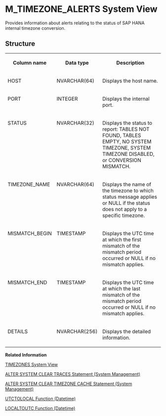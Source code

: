 <!-- loiofc82c6c5212e413fb754c91123ae2cab -->

# M\_TIMEZONE\_ALERTS System View

Provides information about alerts relating to the status of SAP HANA internal timezone conversion.



## Structure


<table>
<tr>
<th valign="top">

Column name



</th>
<th valign="top">

Data type



</th>
<th valign="top">

Description



</th>
</tr>
<tr>
<td valign="top">

HOST



</td>
<td valign="top">

NVARCHAR\(64\)



</td>
<td valign="top">

Displays the host name.



</td>
</tr>
<tr>
<td valign="top">

PORT



</td>
<td valign="top">

INTEGER



</td>
<td valign="top">

Displays the internal port.



</td>
</tr>
<tr>
<td valign="top">

STATUS



</td>
<td valign="top">

NVARCHAR\(32\)



</td>
<td valign="top">

Displays the status to report: TABLES NOT FOUND, TABLES EMPTY, NO SYSTEM TIMEZONE, SYSTEM TIMEZONE DISABLED, or CONVERSION MISMATCH.



</td>
</tr>
<tr>
<td valign="top">

TIMEZONE\_NAME



</td>
<td valign="top">

NVARCHAR\(64\)



</td>
<td valign="top">

Displays the name of the timezone to which status message applies or NULL if the status does not apply to a specific timezone.



</td>
</tr>
<tr>
<td valign="top">

MISMATCH\_BEGIN



</td>
<td valign="top">

TIMESTAMP



</td>
<td valign="top">

Displays the UTC time at which the first mismatch of the mismatch period occurred or NULL if no mismatch applies.



</td>
</tr>
<tr>
<td valign="top">

MISMATCH\_END



</td>
<td valign="top">

TIMESTAMP



</td>
<td valign="top">

Displays the UTC time at which the last mismatch of the mismatch period occurred or NULL if no mismatch applies.



</td>
</tr>
<tr>
<td valign="top">

DETAILS



</td>
<td valign="top">

NVARCHAR\(256\)



</td>
<td valign="top">

Displays the detailed information.



</td>
</tr>
</table>

**Related Information**  


[TIMEZONES System View](../021-System-Views/timezones-system-view-adeba8e.md "Provides information about the timezones which are available together with their originating data set.")

[ALTER SYSTEM CLEAR TRACES Statement \(System Management\)](../../010-SQL-Reference/012-SQL-Statements/alter-system-clear-traces-statement-system-management-20d1281.md "Clears (removes) trace files opened by SAP HANA.")

[ALTER SYSTEM CLEAR TIMEZONE CACHE Statement \(System Management\)](../../010-SQL-Reference/012-SQL-Statements/alter-system-clear-timezone-cache-statement-system-management-a780495.md "Clears cached timezone definitions.")

[UTCTOLOCAL Function \(Datetime\)](../../010-SQL-Reference/011-SQL-Functions/utctolocal-function-datetime-20f52f4.md "Converts the specified timestamp between UTC and local time.")

[LOCALTOUTC Function \(Datetime\)](../../010-SQL-Reference/011-SQL-Functions/localtoutc-function-datetime-20e39ac.md "A timestamp parameter holding the time to be converted between UTC and local time.")

